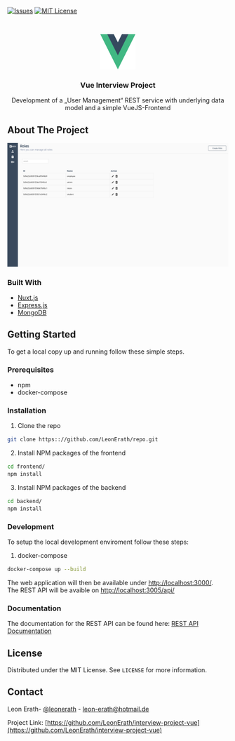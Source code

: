 [![Issues][issues-shield]][issues-url]
[![MIT License][license-shield]][license-url]


<br />
<p align="center">
  <a href="https://github.com/LeonErath/interview-project-vue">
    <img src="images/vue.png" alt="Logo" width="80" height="80">
  </a>

  <h3 align="center">Vue Interview Project</h3>

  <p align="center">
    Development of a „User Management“ REST service with underlying data model and a simple VueJS-Frontend
  </p>
</p>


<!-- ABOUT THE PROJECT -->
## About The Project

 <img src="images/screenshot2.png" alt="Screenshot">


### Built With

* [Nuxt.js](https://nuxtjs.org/)
* [Express.js](https://expressjs.com/)
* [MongoDB](https://www.mongodb.com/)



<!-- GETTING STARTED -->
## Getting Started

To get a local copy up and running follow these simple steps.

### Prerequisites

* npm
* docker-compose

### Installation
 
1. Clone the repo
```sh
git clone https:://github.com/LeonErath/repo.git
```
2. Install NPM packages of the frontend
```sh
cd frontend/
npm install
```
3. Install NPM packages of the backend
```sh
cd backend/
npm install
```

### Development
 
To setup the local development enviroment follow these steps:
1. docker-compose
```sh
docker-compose up --build
```

The web application will then be available under [http://localhost:3000/](http://localhost:3000/).  
The REST API will be avaible on [http://localhost:3005/api/](http://localhost:3005/api/)

### Documentation

The documentation for the REST API can be found here: [REST API Documentation](https://documenter.getpostman.com/view/368567/SVtR3r1c?version=latest)


<!-- LICENSE -->
## License

Distributed under the MIT License. See `LICENSE` for more information.



<!-- CONTACT -->
## Contact

Leon Erath- [@leonerath](https://twitter.com/leonerath) - leon-erath@hotmail.de

Project Link: [https://github.com/LeonErath/interview-project-vue](https://github.com/LeonErath/interview-project-vue)



[issues-shield]: https://img.shields.io/github/issues/LeonErath/interview-project-vue?style=flat-square
[issues-url]: https://github.com/LeonErath/interview-project-vue/issues
[license-shield]: https://img.shields.io/github/license/LeonErath/interview-project-vue?style=flat-square
[license-url]: https://github.com/LeonErath/interview-project-vue/blob/master/LICENSE
[product-screenshot]: images/screenshot.png

